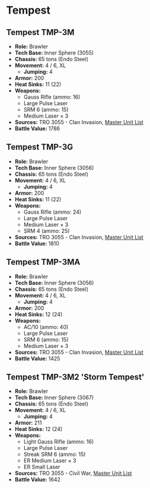 # Tempest
## Tempest TMP-3M
- **Role:** Brawler
- **Tech Base:** Inner Sphere (3055)
- **Chassis:** 65 tons (Endo Steel)
- **Movement:** 4 / 6, XL
  - **Jumping:** 4
- **Armor:** 200
- **Heat Sinks:** 11 (22)
- **Weapons:**
  - Gauss Rifle (ammo: 16)
  - Large Pulse Laser
  - SRM 6 (ammo: 15)
  - Medium Laser × 3
- **Sources:** TRO 3055 - Clan Invasion, [Master Unit List](http://masterunitlist.info/Unit/Details/3169/tempest-tmp-3m)
- **Battle Value:** 1786

## Tempest TMP-3G
- **Role:** Brawler
- **Tech Base:** Inner Sphere (3056)
- **Chassis:** 65 tons (Endo Steel)
- **Movement:** 4 / 6, XL
  - **Jumping:** 4
- **Armor:** 200
- **Heat Sinks:** 11 (22)
- **Weapons:**
  - Gauss Rifle (ammo: 24)
  - Large Pulse Laser
  - Medium Laser × 3
  - SRM 4 (ammo: 25)
- **Sources:** TRO 3055 - Clan Invasion, [Master Unit List](http://masterunitlist.info/Unit/Details/5188/tempest-tmp-3g)
- **Battle Value:** 1810

## Tempest TMP-3MA
- **Role:** Brawler
- **Tech Base:** Inner Sphere (3056)
- **Chassis:** 65 tons (Endo Steel)
- **Movement:** 4 / 6, XL
  - **Jumping:** 4
- **Armor:** 200
- **Heat Sinks:** 12 (24)
- **Weapons:**
  - AC/10 (ammo: 40)
  - Large Pulse Laser
  - SRM 6 (ammo: 15)
  - Medium Laser × 3
- **Sources:** TRO 3055 - Clan Invasion, [Master Unit List](http://masterunitlist.info/Unit/Details/5189/tempest-tmp-3ma)
- **Battle Value:** 1425

## Tempest TMP-3M2 'Storm Tempest'
- **Role:** Brawler
- **Tech Base:** Inner Sphere (3067)
- **Chassis:** 65 tons (Endo Steel)
- **Movement:** 4 / 6, XL
  - **Jumping:** 4
- **Armor:** 211
- **Heat Sinks:** 12 (24)
- **Weapons:**
  - Light Gauss Rifle (ammo: 16)
  - Large Pulse Laser
  - Streak SRM 6 (ammo: 15)
  - ER Medium Laser × 3
  - ER Small Laser
- **Sources:** TRO 3055 - Civil War, [Master Unit List](http://masterunitlist.info/Unit/Details/3170/tempest-tmp-3m2-storm-tempest)
- **Battle Value:** 1642

